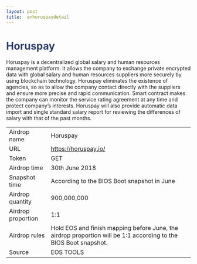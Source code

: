```yaml
---
layout: post
title:  enhoruspaydetail
---
```


<h1 style="color: #2F416A">Horuspay</h1>
<p>
Horuspay is a decentralized global salary and human resources management platform. It allows the company to exchange private encrypted data with global salary and human resources suppliers more securely by using blockchain technology. Horuspay eliminates the existence of agencies, so as to allow the company contact directly with the suppliers and ensure more precise and rapid communication. Smart contract makes the company can monitor the service rating agreement at any time and protect company’s interests. Horuspay will also provide automatic data import and single standard salary report for reviewing the differences of salary with that of the past months.

</p>
<table class="center">
  <tbody>
    <tr>
        <td class="tablehalf">Airdrop name</td>
        <td class="tablehalf">Horuspay</td>
    </tr>
    <tr>
        <td>URL</td>
        <td><a href="https://horuspay.io/" target="_blank">https://horuspay.io/
</a></td>
    </tr>
    <tr>
        <td>Token</td>
        <td>GET</td>
    </tr>
    <tr>
        <td>Airdrop time</td>
        <td>30th June 2018</td>
    </tr>
    <tr>
        <td>Snapshot time</td>
        <td>
        According to the BIOS Boot snapshot in June
        </td>
    </tr>
    <tr>
        <td>Airdrop quantity</td>
        <td>900,000,000</td>
    </tr>
    <tr>
        <td>Airdrop proportion</td>
        <td>          
1:1
        </td>
    </tr>
    <tr>
        <td>Airdrop rules</td>
        <td>
        Hold EOS and finish mapping before June, the airdrop proportion will be 1:1 according to the BIOS Boot snapshot.
        </td>
    </tr>
     <tr>
        <td>Source</td>
        <td>EOS TOOLS</td>
    </tr>
  </tbody>
</table>